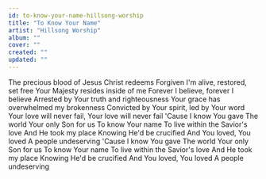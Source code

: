 ```yaml
---
id: to-know-your-name-hillsong-worship
title: "To Know Your Name"
artist: "Hillsong Worship"
album: ""
cover: ""
created: ""
updated: ""
---
```


The precious blood of Jesus Christ redeems
Forgiven I'm alive, restored, set free
Your Majesty resides inside of me
Forever I believe, forever I believe
Arrested by Your truth and righteousness
Your grace has overwhelmed my brokenness
Convicted by Your spirit, led by Your word
Your love will never fail, Your love will never fail
'Cause I know You gave
The world Your only Son for us
To know Your name
To live within the Savior's love
And He took my place
Knowing He'd be crucified
And You loved, You loved
A people undeserving
'Cause I know You gave
The world Your only Son for us
To know Your name
To live within the Savior's love
And He took my place
Knowing He'd be crucified
And You loved, You loved
A people undeserving